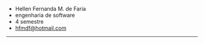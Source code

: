 - Hellen Fernanda M. de Faria
- engenharia de software
- 4 semestre
- hfmdf@hotmail.com
________________________


